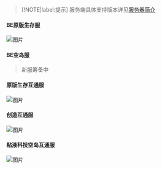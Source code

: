 > [!NOTE|label:提示]
> 服务端具体支持版本详见[服务器简介](servers/)

#### BE原版生存服
![图片](https://motdbe.blackbe.work/status_img?host=hmmc.top:19133)
#### BE空岛服
> 新服筹备中  
#### 原版生存互通服
![图片](https://motdbe.blackbe.work/status_img/java?host=hmmc.top:25565)
#### 创造互通服
![图片](https://motdbe.blackbe.work/status_img/java?host=hmmc.top:25566)
#### 粘液科技空岛互通服
![图片](https://motdbe.blackbe.work/status_img/java?host=hmmc.top:25568)